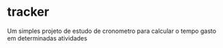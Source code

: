 # tracker

Um simples projeto de estudo de cronometro para calcular o tempo gasto em determinadas atividades
